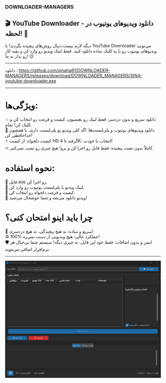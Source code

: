 ### DOWNLOADER-MANAGERS


## 🎬 YouTube Downloader - دانلود ویدیوهای یوتیوب در لحظه! 🚀
دیگه لازم نیست دنبال روش‌های پیچیده بگردید! با YouTube Downloader می‌تونید ویدیوهای یوتیوب رو با یه کلیک ساده دانلود کنید. فقط لینک ویدیو رو وارد کن و بقیه کار رو بذار به ما! 😉
 ___
 دانلود : 
 https://github.com/sinaha81/DOWNLOADER-MANAGERS/releases/download/DOWNLOADER_MANAGERS/SINA-youtube-downloader.exe
 ___
# ویژگی‌ها:
💥 دانلود سریع و بدون دردسر: فقط لینک رو بچسبون، کیفیت و فرمت رو انتخاب کن و کلیک کن! تمام. <br/>
🎥 دانلود ویدیوهای یوتیوب و پلی‌لیست‌ها: اگه کلی ویدیو تو پلی‌لیست داری، با همشون خداحافظی کن! <br/>
⚡ کیفیت دلخواه: از کیفیت HD گرفته تا 4K، انتخاب با خودت! <br/>
🔥 کاملاً بدون نصب پیچیده: فقط فایل رو اجرا کن و برو! هیچ چیزی رو نصب نمی‌کنی. <br/>
# نحوه استفاده:
🚀 فایل exe رو اجرا کن.<br/>
🔗 لینک ویدیو یا پلی‌لیست یوتیوب رو وارد کن.<br/>
🎯 کیفیت و فرمت دلخواه رو انتخاب کن.<br/>
💾 ویدیو دانلود می‌شه و شما خوشحال می‌شید!<br/>
# چرا باید اینو امتحان کنی؟
💨 سریع و ساده: نه هیچ پیچیدگی، نه هیچ دردسری!<br/>
⚙️ 100% عملکرد عالی: هیچ ویدیویی از دست نمی‌ره!<br/>
🛡️ ایمن و بدون اضافات: فقط خود این فایل، نه چیزی دیگه! سیستم شما بی‌خیال هر نرم‌افزار اضافی می‌مونه.<br/>

___


![image](https://github.com/sinaha81/DOWNLOADER-MANAGERS/blob/main/image.png)
